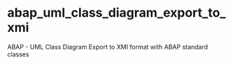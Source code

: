 # abap_uml_class_diagram_export_to_xmi
ABAP - UML Class Diagram Export to XMI format with ABAP standard classes
